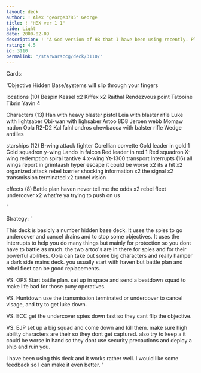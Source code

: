 ```yaml
---
layout: deck
author: ! Alex "george3785" George
title: ! "HBX ver 1 1"
side: Light
date: 2000-02-09
description: ! "A God version of HB that I have been using recently. Please Review."
rating: 4.5
id: 3110
permalink: "/starwarsccg/deck/3110/"
---
```

Cards: 

'Objective
Hidden Base/systems will slip through your fingers

locations (10)
Bespin
Kessel x2
Kiffex x2
Raithal
Rendezvous point
Tatooine
Tibrin
Yavin 4

Characters (13)
Han with heavy blaster pistol
Leia with blaster rifle
Luke with lightsaber
Obi-wan with lighsaber
Artoo
8D8
Jeroen webb
Momaw nadon
Oola
R2-D2
Kal falnl cndros
chewbacca with balster rifle
Wedge antilles

starships (12)
B-wing attack fighter
Corellian corvette
Gold leader in gold 1
Gold squadron y-wing
Lando in falcon
Red leader in red 1
Red squadron X-wing
redemption
spiral
tantive 4
x-wing
Yt-1300 transport
Interrupts (16)
all wings report in
grimtaash
hyper escape
it could be worse x2
its a hit x2
organized attack
rebel barrier
shocking information x2
the signal x2
transmission terminated x2
tunnel vision

effects (8)
Battle plan
haven
never tell me the odds x2
rebel fleet
undercover x2
what're ya trying to push on us










'

Strategy: '

This deck is basicly a number hidden base deck. It uses the spies to go undercover and cancel drains and to stop some objectives. It uses the interrupts to help you do many things but mainly for protection so you dont have to battle as much.
the two artoo's are in there for spies and for their powerful abilities. Oola can take out some big characters and really hamper a dark side mains deck. you usually start with haven but battle plan and rebel fleet can be good replacements.

VS. OPS
Start battle plan. set up in space and send a beatdown squad to make life bad for those puny operatives.

VS. Huntdown
use the transmission terminated or undercover to cancel visage, and try to get luke down.

VS. ECC
get the undercover spies down fast so they cant flip the objective.

VS. EJP
set up a big squad and come down and kill them. make sure high ability characters are their so they dont get captured. also try to keep a it could be worse in hand so they dont use security precautions and deploy a ship and ruin you.

I have been using this deck and it works rather well. I would like some feedback so I can make it even better. '
